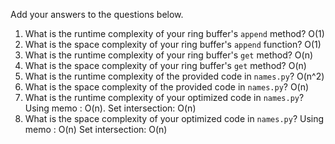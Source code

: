 Add your answers to the questions below.

1. What is the runtime complexity of your ring buffer's `append` method?
   O(1)
2. What is the space complexity of your ring buffer's `append` function?
   O(1)
3. What is the runtime complexity of your ring buffer's `get` method?
   O(n)
4. What is the space complexity of your ring buffer's `get` method?
   O(n)
5. What is the runtime complexity of the provided code in `names.py`?
   O(n^2)
6. What is the space complexity of the provided code in `names.py`?
   O(n)
7. What is the runtime complexity of your optimized code in `names.py`?
   Using memo : O(n).
   Set intersection: O(n)
8. What is the space complexity of your optimized code in `names.py`?
   Using memo : O(n)
   Set intersection: O(n)
